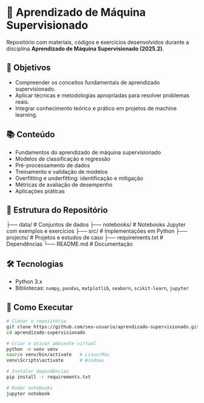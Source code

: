 # 📘 Aprendizado de Máquina Supervisionado  

Repositório com materiais, códigos e exercícios desenvolvidos durante a disciplina **Aprendizado de Máquina Supervisionado (2025.2)**.  

## 🎯 Objetivos  
- Compreender os conceitos fundamentais de aprendizado supervisionado.  
- Aplicar técnicas e metodologias apropriadas para resolver problemas reais.  
- Integrar conhecimento teórico e prático em projetos de machine learning.  

## 📚 Conteúdo  
- Fundamentos do aprendizado de máquina supervisionado  
- Modelos de classificação e regressão  
- Pré-processamento de dados  
- Treinamento e validação de modelos  
- Overfitting e underfitting: identificação e mitigação  
- Métricas de avaliação de desempenho  
- Aplicações práticas  

## 📂 Estrutura do Repositório  

├── data/ # Conjuntos de dados
├── notebooks/ # Notebooks Jupyter com exemplos e exercícios
├── src/ # Implementações em Python
├── projects/ # Projetos e estudos de caso
├── requirements.txt # Dependências
└── README.md # Documentação

## 🛠️ Tecnologias  
- Python 3.x  
- Bibliotecas: `numpy`, `pandas`, `matplotlib`, `seaborn`, `scikit-learn`, `jupyter`  

## 🚀 Como Executar  
```bash
# Clonar o repositório
git clone https://github.com/seu-usuario/aprendizado-supervisionado.git
cd aprendizado-supervisionado

# Criar e ativar ambiente virtual
python -m venv venv
source venv/bin/activate   # Linux/Mac
venv\Scripts\activate      # Windows

# Instalar dependências
pip install -r requirements.txt

# Rodar notebooks
jupyter notebook
